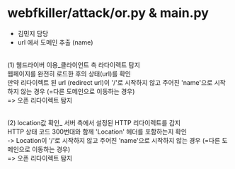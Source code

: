 # webfkiller/attack/or.py & main.py
- 김민지 담당
- url 에서 도메인 추출 (name)<br/> <br/> 

(1) 웹드라이버 이용_클라이언트 측 라다이렉트 탐지 <br/> 
웹페이지를 완전히 로드한 후의 상태(url)를 확인 <br/> 
만약 리다이렉트 된 url (redirect url)이 '/'로 시작하지 않고 주어진 'name'으로 시작하지 않는 경우 (=다른 도메인으로 이동하는 경우) <br/> => 오픈 리다이렉트 탐지 <br/> <br/> 

(2) location값 확인_ 서버 측에서 설정된 HTTP 리다이렉트를 감지 <br/> 
 HTTP 상태 코드 300번대와 함께 'Location' 헤더를 포함하는지 확인<br/> 
-> Location이  '/'로 시작하지 않고 주어진 'name'으로 시작하지 않는 경우 (=다른 도메인으로 이동하는 경우) <br/> => 오픈 리다이렉트 탐지 

